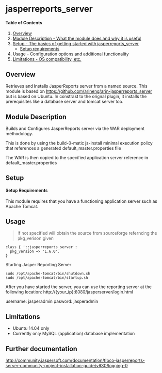 # jasperreports_server

#### Table of Contents

1. [Overview](#overview)
2. [Module Description - What the module does and why it is useful](#module-description)
3. [Setup - The basics of getting started with jasperreports_server](#setup)
    * [Setup requirements](#setup-requirements)
4. [Usage - Configuration options and additional functionality](#usage)
5. [Limitations - OS compatibility, etc.](#limitations)

## Overview

Retrieves and Installs JasperReports server from a named source.
This module is based on https://github.com/arineng/arin-jasperreports_server but is based on Ubuntu. In constrast to the orignal plugin, it installs the prerequisites like a database server and tomcat server too.  

## Module Description

Builds and Configures JasperReports server via the WAR deployment methodology.

This is done by using the build-0-matic js-install minimal execution policy
that references a generated default_master.properties file

The WAR is then copied to the specified application server reference in default_master.properties

## Setup

#### Setup Requirements

This module requires that you have a functioning application server such as Apache Tomcat.

## Usage

> If not specified will obtain the source from sourceforge referncing the pkg_verison given 

````
class { '::jasperreports_server':
  pkg_version => '1.6.0',
}
````

Starting Jasper Reporting Server

````
sudo /opt/apache-tomcat/bin/shutdown.sh
sudo /opt/apache-tomcat/bin/startup.sh 
````

After you have started the server, you can use the reporting server at the following location:
http://{your_ip}:8080/jasperserver/login.html

username: jasperadmin
pasword: jasperadmin

## Limitations

* Ubuntu 14.04 only
* Currently only MySQL (application) database implementation 


## Further documentation
http://community.jaspersoft.com/documentation/tibco-jasperreports-server-community-project-installation-guide/v630/logging-0